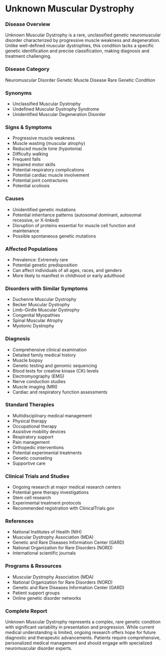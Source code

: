 # Unknown Muscular Dystrophy

### Disease Overview
Unknown Muscular Dystrophy is a rare, unclassified genetic neuromuscular disorder characterized by progressive muscle weakness and degeneration. Unlike well-defined muscular dystrophies, this condition lacks a specific genetic identification and precise classification, making diagnosis and treatment challenging.

### Disease Category
Neuromuscular Disorder
Genetic Muscle Disease
Rare Genetic Condition

### Synonyms
- Unclassified Muscular Dystrophy
- Undefined Muscular Dystrophy Syndrome
- Unidentified Muscular Degeneration Disorder

### Signs & Symptoms
- Progressive muscle weakness
- Muscle wasting (muscular atrophy)
- Reduced muscle tone (hypotonia)
- Difficulty walking
- Frequent falls
- Impaired motor skills
- Potential respiratory complications
- Potential cardiac muscle involvement
- Potential joint contractures
- Potential scoliosis

### Causes
- Unidentified genetic mutations
- Potential inheritance patterns (autosomal dominant, autosomal recessive, or X-linked)
- Disruption of proteins essential for muscle cell function and maintenance
- Possible spontaneous genetic mutations

### Affected Populations
- Prevalence: Extremely rare
- Potential genetic predisposition
- Can affect individuals of all ages, races, and genders
- More likely to manifest in childhood or early adulthood

### Disorders with Similar Symptoms
- Duchenne Muscular Dystrophy
- Becker Muscular Dystrophy
- Limb-Girdle Muscular Dystrophy
- Congenital Myopathies
- Spinal Muscular Atrophy
- Myotonic Dystrophy

### Diagnosis
- Comprehensive clinical examination
- Detailed family medical history
- Muscle biopsy
- Genetic testing and genomic sequencing
- Blood tests for creatine kinase (CK) levels
- Electromyography (EMG)
- Nerve conduction studies
- Muscle imaging (MRI)
- Cardiac and respiratory function assessments

### Standard Therapies
- Multidisciplinary medical management
- Physical therapy
- Occupational therapy
- Assistive mobility devices
- Respiratory support
- Pain management
- Orthopedic interventions
- Potential experimental treatments
- Genetic counseling
- Supportive care

### Clinical Trials and Studies
- Ongoing research at major medical research centers
- Potential gene therapy investigations
- Stem cell research
- Experimental treatment protocols
- Recommended registration with ClinicalTrials.gov

### References
- National Institutes of Health (NIH)
- Muscular Dystrophy Association (MDA)
- Genetic and Rare Diseases Information Center (GARD)
- National Organization for Rare Disorders (NORD)
- International scientific journals

### Programs & Resources
- Muscular Dystrophy Association (MDA)
- National Organization for Rare Disorders (NORD)
- Genetic and Rare Diseases Information Center (GARD)
- Patient support groups
- Online genetic disorder networks

### Complete Report
Unknown Muscular Dystrophy represents a complex, rare genetic condition with significant variability in presentation and progression. While current medical understanding is limited, ongoing research offers hope for future diagnostic and therapeutic advancements. Patients require comprehensive, personalized medical management and should engage with specialized neuromuscular disorder experts.